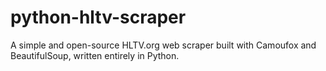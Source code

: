 # python-hltv-scraper
A simple and open-source HLTV.org web scraper built with Camoufox and BeautifulSoup, written entirely in Python.
